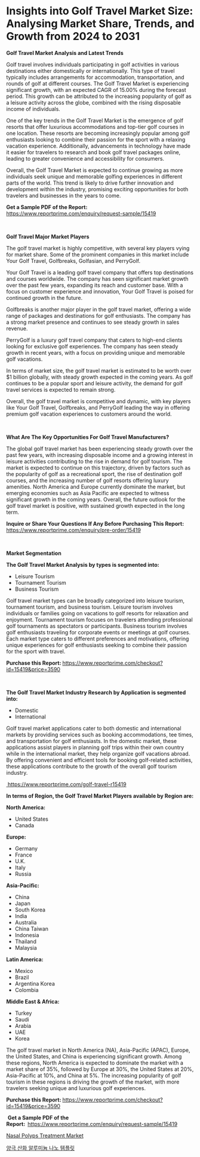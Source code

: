 <p><h1>Insights into Golf Travel Market Size: Analysing Market Share, Trends, and Growth from 2024 to 2031</h1></p><p><strong>Golf Travel Market Analysis and Latest Trends</strong></p>
<p><p>Golf travel involves individuals participating in golf activities in various destinations either domestically or internationally. This type of travel typically includes arrangements for accommodation, transportation, and rounds of golf at different courses. The Golf Travel Market is experiencing significant growth, with an expected CAGR of 15.00% during the forecast period. This growth can be attributed to the increasing popularity of golf as a leisure activity across the globe, combined with the rising disposable income of individuals.</p><p>One of the key trends in the Golf Travel Market is the emergence of golf resorts that offer luxurious accommodations and top-tier golf courses in one location. These resorts are becoming increasingly popular among golf enthusiasts looking to combine their passion for the sport with a relaxing vacation experience. Additionally, advancements in technology have made it easier for travelers to research and book golf travel packages online, leading to greater convenience and accessibility for consumers.</p><p>Overall, the Golf Travel Market is expected to continue growing as more individuals seek unique and memorable golfing experiences in different parts of the world. This trend is likely to drive further innovation and development within the industry, promising exciting opportunities for both travelers and businesses in the years to come.</p></p>
<p><strong>Get a Sample PDF of the Report:&nbsp;</strong> <a href="https://www.reportprime.com/enquiry/request-sample/15419">https://www.reportprime.com/enquiry/request-sample/15419</a></p>
<p>&nbsp;</p>
<p><strong>Golf Travel Major Market Players</strong></p>
<p><p>The golf travel market is highly competitive, with several key players vying for market share. Some of the prominent companies in this market include Your Golf Travel, Golfbreaks, Golfasian, and PerryGolf. </p><p>Your Golf Travel is a leading golf travel company that offers top destinations and courses worldwide. The company has seen significant market growth over the past few years, expanding its reach and customer base. With a focus on customer experience and innovation, Your Golf Travel is poised for continued growth in the future.</p><p>Golfbreaks is another major player in the golf travel market, offering a wide range of packages and destinations for golf enthusiasts. The company has a strong market presence and continues to see steady growth in sales revenue.</p><p>PerryGolf is a luxury golf travel company that caters to high-end clients looking for exclusive golf experiences. The company has seen steady growth in recent years, with a focus on providing unique and memorable golf vacations.</p><p>In terms of market size, the golf travel market is estimated to be worth over $1 billion globally, with steady growth expected in the coming years. As golf continues to be a popular sport and leisure activity, the demand for golf travel services is expected to remain strong.</p><p>Overall, the golf travel market is competitive and dynamic, with key players like Your Golf Travel, Golfbreaks, and PerryGolf leading the way in offering premium golf vacation experiences to customers around the world.</p></p>
<p>&nbsp;</p>
<p><strong>What Are The Key Opportunities For Golf Travel Manufacturers?</strong></p>
<p><p>The global golf travel market has been experiencing steady growth over the past few years, with increasing disposable income and a growing interest in leisure activities contributing to the rise in demand for golf tourism. The market is expected to continue on this trajectory, driven by factors such as the popularity of golf as a recreational sport, the rise of destination golf courses, and the increasing number of golf resorts offering luxury amenities. North America and Europe currently dominate the market, but emerging economies such as Asia Pacific are expected to witness significant growth in the coming years. Overall, the future outlook for the golf travel market is positive, with sustained growth expected in the long term.</p></p>
<p><strong>Inquire or Share Your Questions If Any Before Purchasing This Report:</strong> <a href="https://www.reportprime.com/enquiry/pre-order/15419">https://www.reportprime.com/enquiry/pre-order/15419</a></p>
<p>&nbsp;</p>
<p><strong>Market Segmentation</strong></p>
<p><strong>The Golf Travel Market Analysis by types is segmented into:</strong></p>
<p><ul><li>Leisure Tourism</li><li>Tournament Tourism</li><li>Business Tourism</li></ul></p>
<p><p>Golf travel market types can be broadly categorized into leisure tourism, tournament tourism, and business tourism. Leisure tourism involves individuals or families going on vacations to golf resorts for relaxation and enjoyment. Tournament tourism focuses on travelers attending professional golf tournaments as spectators or participants. Business tourism involves golf enthusiasts traveling for corporate events or meetings at golf courses. Each market type caters to different preferences and motivations, offering unique experiences for golf enthusiasts seeking to combine their passion for the sport with travel.</p></p>
<p><strong>Purchase this Report:&nbsp;</strong><a href="https://www.reportprime.com/checkout?id=15419&price=3590">https://www.reportprime.com/checkout?id=15419&price=3590</a></p>
<p>&nbsp;</p>
<p><strong>The Golf Travel Market Industry Research by Application is segmented into:</strong></p>
<p><ul><li>Domestic</li><li>International</li></ul></p>
<p><p>Golf travel market applications cater to both domestic and international markets by providing services such as booking accommodations, tee times, and transportation for golf enthusiasts. In the domestic market, these applications assist players in planning golf trips within their own country while in the international market, they help organize golf vacations abroad. By offering convenient and efficient tools for booking golf-related activities, these applications contribute to the growth of the overall golf tourism industry.</p></p>
<p><a href="https://www.reportprime.com/golf-travel-r15419">&nbsp;https://www.reportprime.com/golf-travel-r15419</a></p>
<p><strong>In terms of Region, the Golf Travel Market Players available by Region are:</strong></p>
<p>
    <p> <strong> North America: </strong>
        <ul>
            <li>United States</li>
            <li>Canada</li>
        </ul>
        </p> 
    <p> <strong> Europe: </strong>
        <ul>
            <li>Germany</li>
            <li>France</li>
            <li>U.K.</li>
            <li>Italy</li>
            <li>Russia</li>
        </ul>
        </p> 
    <p> <strong> Asia-Pacific: </strong>
        <ul>
            <li>China</li>
            <li>Japan</li>
            <li>South Korea</li>
            <li>India</li>
            <li>Australia</li>
            <li>China Taiwan</li>
            <li>Indonesia</li>
            <li>Thailand</li>
            <li>Malaysia</li>
        </ul>
        </p> 
    <p> <strong> Latin America: </strong>
        <ul>
            <li>Mexico</li>
            <li>Brazil</li>
            <li>Argentina Korea</li>
            <li>Colombia</li>
        </ul>
        </p> 
    <p> <strong> Middle East & Africa: </strong>
        <ul>
            <li>Turkey</li>
            <li>Saudi</li>
            <li>Arabia</li>
            <li>UAE</li>
            <li>Korea</li>
        </ul>
    </p>
    </p>
<p><p>The golf travel market in North America (NA), Asia-Pacific (APAC), Europe, the United States, and China is experiencing significant growth. Among these regions, North America is expected to dominate the market with a market share of 35%, followed by Europe at 30%, the United States at 20%, Asia-Pacific at 10%, and China at 5%. The increasing popularity of golf tourism in these regions is driving the growth of the market, with more travelers seeking unique and luxurious golf experiences.</p></p>
<p><strong>Purchase this Report: </strong><a href="https://www.reportprime.com/checkout?id=15419&price=3590">https://www.reportprime.com/checkout?id=15419&price=3590</a></p>
<p>&nbsp;<strong>Get a Sample PDF of the Report:&nbsp;&nbsp;</strong><a href="https://www.reportprime.com/enquiry/request-sample/15419">https://www.reportprime.com/enquiry/request-sample/15419</a></p>
<p><strong></strong></p>
<p><p><a href="https://github.com/hlspriggs/Market-Research-Report-List-1/blob/main/nasal-polyps-treatment-market.md">Nasal Polyps Treatment Market</a></p><p><a href="https://github.com/sougarounis/Market-Research-Report-List-6/blob/main/3473356108083.md">양극 산화 알루미늄 나노 템플릿</a></p></p>